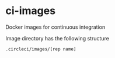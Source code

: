 # ci-images
Docker images for continuous integration

Image directory has the following structure

`.circleci/images/[rep name]`
